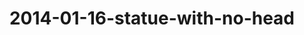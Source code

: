 ---
layout: blog
title: 2014-01-16-statue-with-no-head
category: blog
lat: 13.46198
lng: 103.87155
image: https://s3-us-west-2.amazonaws.com/travels2013/2014-01-16 16:51:35 PST.jpg
observation: 20140116165135PST
---